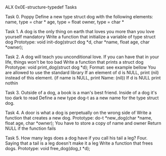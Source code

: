 ALX 0x0E-structure-typedef Tasks

Task 0. Poppy
Define a new type struct dog with the following elements:
name, type = char *
age, type = float
owner, type = char *

Task 1. A dog is the only thing on earth that loves you more than you love yourself
mandatory
Write a function that initialize a variable of type struct dog
Prototype: void init-dog(struct dog *d, char *name, float age, char *owner);

Task 2. A dog will teach you unconditional love. If you can have that in your life, things won't be too bad
Write a function that prints a struct dog
Prototype: void print_dog(struct dog *d);
Format: see example bellow
You are allowed to use the standard library
If an element of d is NULL, print (nil) instead of this element. (if name is NULL, print Name: (nil))
If d is NULL print nothin


Task 3. Outside of a dog, a book is a man's best friend. Inside of a dog it's too dark to read
Define a new type dog-t as a new name for the type struct dog.


Task 4. A door is what a dog is perpetually on the wrong side of
Write a function that creates a new dog.
Prototype: do-t *new_dog(char *name, float age, char *owner);
You have to store a copy of name and owner
Return NULL if the function fails


Task 5. How many legs does a dog have if you call his tail a leg? Four. Saying that a tail is a leg doesn't make it a leg
Write a function that frees dogs.
Prototype: void free_dog(dog_t *d);
